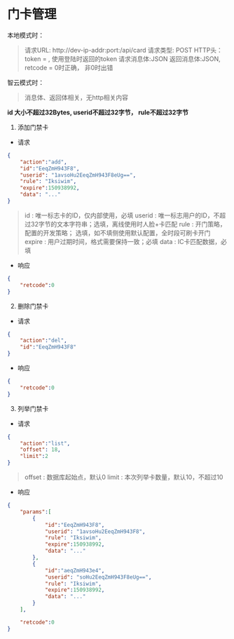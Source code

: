 # 门卡管理

本地模式时：
>请求URL: http://dev-ip-addr:port:/api/card
>请求类型: POST
>HTTP头：token = , 使用登陆时返回的token
>请求消息体:JSON
>返回消息体:JSON, retcode = 0时正确， 非0时出错

智云模式时：
>消息体、返回体相关，无http相关内容

**id 大小不超过32Bytes, userid不超过32字节， rule不超过32字节**

1. 添加门禁卡

- 请求

```json
{
    "action":"add",
    "id":"EeqZmH943F8",
    "userid": "1avsoHu2EeqZmH943F8eUg==",
    "rule": "Iksiwim",
    "expire":150938992,
    "data": "..."
}
```

>id : 唯一标志卡的ID，仅内部使用，必填
>userid : 唯一标志用户的ID，不超过32字节的文本字符串；选填，离线使用时人脸+卡匹配
>rule : 开门策略，配置的开发策略； 选填，如不填侧使用默认配置，全时段可刷卡开门
>expire : 用户过期时间，格式需要保持一致；必填
>data : IC卡匹配数据，必填

- 响应

```json
{
    "retcode":0
}
```

2. 删除门禁卡

- 请求

```json
{
    "action":"del",
    "id":"EeqZmH943F8"
}
```

- 响应

```json
{
    "retcode":0
}
```

3. 列举门禁卡

- 请求

```json
{
    "action":"list",
    "offset": 18,
    "limit":2
}
```

>offset : 数据库起始点，默认0
>limit : 本次列举卡数量，默认10，不超过10
>

- 响应

```json
{
    "params":[
        {
            "id":"EeqZmH943F8",
            "userid": "1avsoHu2EeqZmH943F8",
            "rule": "Iksiwim",
            "expire":150938992,
            "data": "..."
        },
        {
            "id":"aeqZmH943e4",
            "userid": "soHu2EeqZmH943F8eUg==",
            "rule": "Iksiwim",
            "expire":150938992,
            "data": "..."
        }
    ],

    "retcode":0
}
```

